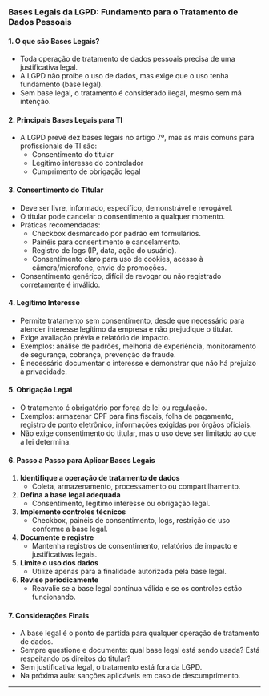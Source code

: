 ### Bases Legais da LGPD: Fundamento para o Tratamento de Dados Pessoais

#### 1. O que são Bases Legais?

- Toda operação de tratamento de dados pessoais precisa de uma justificativa legal.
- A LGPD não proíbe o uso de dados, mas exige que o uso tenha fundamento (base legal).
- Sem base legal, o tratamento é considerado ilegal, mesmo sem má intenção.

#### 2. Principais Bases Legais para TI

- A LGPD prevê dez bases legais no artigo 7º, mas as mais comuns para profissionais de TI são:
  - Consentimento do titular
  - Legítimo interesse do controlador
  - Cumprimento de obrigação legal

#### 3. Consentimento do Titular

- Deve ser livre, informado, específico, demonstrável e revogável.
- O titular pode cancelar o consentimento a qualquer momento.
- Práticas recomendadas:
  - Checkbox desmarcado por padrão em formulários.
  - Painéis para consentimento e cancelamento.
  - Registro de logs (IP, data, ação do usuário).
  - Consentimento claro para uso de cookies, acesso à câmera/microfone, envio de promoções.
- Consentimento genérico, difícil de revogar ou não registrado corretamente é inválido.

#### 4. Legítimo Interesse

- Permite tratamento sem consentimento, desde que necessário para atender interesse legítimo da empresa e não prejudique o titular.
- Exige avaliação prévia e relatório de impacto.
- Exemplos: análise de padrões, melhoria de experiência, monitoramento de segurança, cobrança, prevenção de fraude.
- É necessário documentar o interesse e demonstrar que não há prejuízo à privacidade.

#### 5. Obrigação Legal

- O tratamento é obrigatório por força de lei ou regulação.
- Exemplos: armazenar CPF para fins fiscais, folha de pagamento, registro de ponto eletrônico, informações exigidas por órgãos oficiais.
- Não exige consentimento do titular, mas o uso deve ser limitado ao que a lei determina.

#### 6. Passo a Passo para Aplicar Bases Legais

1. **Identifique a operação de tratamento de dados**
   - Coleta, armazenamento, processamento ou compartilhamento.
2. **Defina a base legal adequada**
   - Consentimento, legítimo interesse ou obrigação legal.
3. **Implemente controles técnicos**
   - Checkbox, painéis de consentimento, logs, restrição de uso conforme a base legal.
4. **Documente e registre**
   - Mantenha registros de consentimento, relatórios de impacto e justificativas legais.
5. **Limite o uso dos dados**
   - Utilize apenas para a finalidade autorizada pela base legal.
6. **Revise periodicamente**
   - Reavalie se a base legal continua válida e se os controles estão funcionando.

#### 7. Considerações Finais

- A base legal é o ponto de partida para qualquer operação de tratamento de dados.
- Sempre questione e documente: qual base legal está sendo usada? Está respeitando os direitos do titular?
- Sem justificativa legal, o tratamento está fora da LGPD.
- Na próxima aula: sanções aplicáveis em caso de descumprimento.

---

